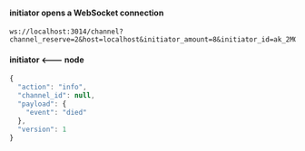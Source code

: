 
#### initiator opens a WebSocket connection
```
ws://localhost:3014/channel?channel_reserve=2&host=localhost&initiator_amount=8&initiator_id=ak_2MGLPW2CHTDXJhqFJezqSwYSNwbZokSKkG7wSbGtVmeyjGfHtm&lock_period=10&port=12340&protocol=legacy&push_amount=1&responder_amount=4&responder_id=ak_nQpnNuBPQwibGpSJmjAah6r3ktAB7pG9JHuaGWHgLKxaKqEvC&role=initiator&timeout_accept=100
```

#### initiator <--- node
```javascript
{
  "action": "info",
  "channel_id": null,
  "payload": {
    "event": "died"
  },
  "version": 1
}
```
